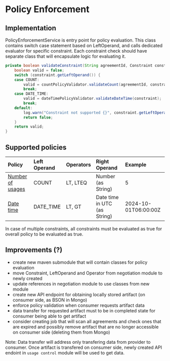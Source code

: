 # Policy Enforcement

## Implementation

PolicyEnforcementService is entry point for policy evaluation. This class contains switch case statement based on LeftOperand, and calls dedicated evaluator for specific constraint.
Each constraint check should have separate class that will encapsulate logic for evaluating it. 

```java
private boolean validateConstraint(String agreementId, Constraint constraint) {
	boolean valid = false;
	switch (constraint.getLeftOperand()) {
	case COUNT:
		valid = countPolicyValidator.validateCount(agreementId, constraint);
		break;
	case DATE_TIME:
		valid = dateTimePolicyValidator.validateDateTime(constraint);
		break;
	default:
		log.warn("Constraint not supported {}", constraint.getLeftOperand().name());
		return false;
	}
	return valid;
}
```

## Supported policies

| Policy | Left Operand | Operators | Right Operand | Example |
| :---- | :---- | :---- | :---- | :---- |
| [Number of usages](../src/main/java/it/eng/negotiation/service/policy/validators/CountPolicyValidator.java) | COUNT | LT,  LTEQ | Number (as String) | 5 |
| [Date time](../src/main/java/it/eng/negotiation/service/policy/validators/DateTimePolicyValidator.java) | DATE_TIME | LT, GT | Date time in UTC (as String) | 2024-10-01T06:00:00Z |

In case of multiple constraints, all constraints must be evaluated as true for overall policy to be evaluated as true.


## Improvements (?)

 - create new maven submodule that will contain classes for policy evaluation
 - move Constraint, LeftOperand and Operator from negotiation module to newly created
 - update references in negotiation module to use classes from new module
 - create new API endpoint for obtaining locally stored artifact (on consumer side, as BSON in Mongo)
 - enforce policy validation when consumer requests artifact data
 - data transfer for requested artifact must to be in completed state for consumer being able to get artifact
 - consider creating job that will scan all agreements and check ones that are expired and possibly remove artifact that are no longer accessible on consumer side (deleting them from Mongo)
 
Note:
Data transfer will address only transfering data from provider to consumer. Once artifact is transfered on consumer side, newly created API endoint in `usage control` module will be used to get data.
 
 
 